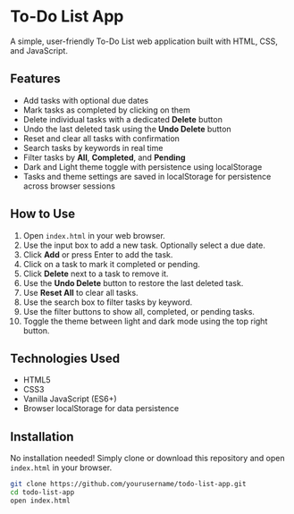 # To-Do List App

A simple, user-friendly To-Do List web application built with HTML, CSS, and JavaScript.

## Features

- Add tasks with optional due dates
- Mark tasks as completed by clicking on them
- Delete individual tasks with a dedicated **Delete** button
- Undo the last deleted task using the **Undo Delete** button
- Reset and clear all tasks with confirmation
- Search tasks by keywords in real time
- Filter tasks by **All**, **Completed**, and **Pending**
- Dark and Light theme toggle with persistence using localStorage
- Tasks and theme settings are saved in localStorage for persistence across browser sessions

## How to Use

1. Open `index.html` in your web browser.
2. Use the input box to add a new task. Optionally select a due date.
3. Click **Add** or press Enter to add the task.
4. Click on a task to mark it completed or pending.
5. Click **Delete** next to a task to remove it.
6. Use the **Undo Delete** button to restore the last deleted task.
7. Use **Reset All** to clear all tasks.
8. Use the search box to filter tasks by keyword.
9. Use the filter buttons to show all, completed, or pending tasks.
10. Toggle the theme between light and dark mode using the top right button.

## Technologies Used

- HTML5
- CSS3
- Vanilla JavaScript (ES6+)
- Browser localStorage for data persistence

## Installation

No installation needed! Simply clone or download this repository and open `index.html` in your browser.

```bash
git clone https://github.com/yourusername/todo-list-app.git
cd todo-list-app
open index.html
